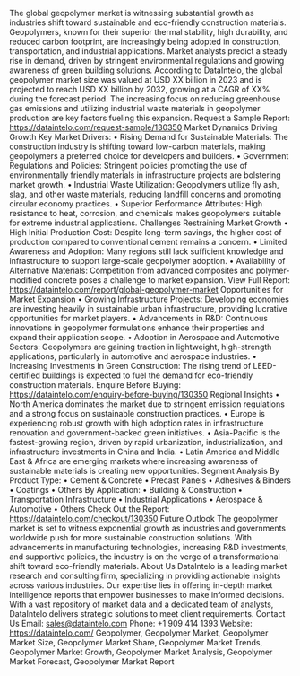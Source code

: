 The global geopolymer market is witnessing substantial growth as industries shift toward sustainable and eco-friendly construction materials. Geopolymers, known for their superior thermal stability, high durability, and reduced carbon footprint, are increasingly being adopted in construction, transportation, and industrial applications. Market analysts predict a steady rise in demand, driven by stringent environmental regulations and growing awareness of green building solutions.
According to DataIntelo, the global geopolymer market size was valued at USD XX billion in 2023 and is projected to reach USD XX billion by 2032, growing at a CAGR of XX% during the forecast period. The increasing focus on reducing greenhouse gas emissions and utilizing industrial waste materials in geopolymer production are key factors fueling this expansion.
Request a Sample Report: https://dataintelo.com/request-sample/130350
Market Dynamics Driving Growth
Key Market Drivers:
•	Rising Demand for Sustainable Materials: The construction industry is shifting toward low-carbon materials, making geopolymers a preferred choice for developers and builders.
•	Government Regulations and Policies: Stringent policies promoting the use of environmentally friendly materials in infrastructure projects are bolstering market growth.
•	Industrial Waste Utilization: Geopolymers utilize fly ash, slag, and other waste materials, reducing landfill concerns and promoting circular economy practices.
•	Superior Performance Attributes: High resistance to heat, corrosion, and chemicals makes geopolymers suitable for extreme industrial applications.
Challenges Restraining Market Growth
•	High Initial Production Cost: Despite long-term savings, the higher cost of production compared to conventional cement remains a concern.
•	Limited Awareness and Adoption: Many regions still lack sufficient knowledge and infrastructure to support large-scale geopolymer adoption.
•	Availability of Alternative Materials: Competition from advanced composites and polymer-modified concrete poses a challenge to market expansion.
View Full Report: https://dataintelo.com/report/global-geopolymer-market
Opportunities for Market Expansion
•	Growing Infrastructure Projects: Developing economies are investing heavily in sustainable urban infrastructure, providing lucrative opportunities for market players.
•	Advancements in R&D: Continuous innovations in geopolymer formulations enhance their properties and expand their application scope.
•	Adoption in Aerospace and Automotive Sectors: Geopolymers are gaining traction in lightweight, high-strength applications, particularly in automotive and aerospace industries.
•	Increasing Investments in Green Construction: The rising trend of LEED-certified buildings is expected to fuel the demand for eco-friendly construction materials.
Enquire Before Buying: https://dataintelo.com/enquiry-before-buying/130350
Regional Insights
•	North America dominates the market due to stringent emission regulations and a strong focus on sustainable construction practices.
•	Europe is experiencing robust growth with high adoption rates in infrastructure renovation and government-backed green initiatives.
•	Asia-Pacific is the fastest-growing region, driven by rapid urbanization, industrialization, and infrastructure investments in China and India.
•	Latin America and Middle East & Africa are emerging markets where increasing awareness of sustainable materials is creating new opportunities.
Segment Analysis
By Product Type:
•	Cement & Concrete
•	Precast Panels
•	Adhesives & Binders
•	Coatings
•	Others
By Application:
•	Building & Construction
•	Transportation Infrastructure
•	Industrial Applications
•	Aerospace & Automotive
•	Others
Check Out the Report: https://dataintelo.com/checkout/130350
Future Outlook
The geopolymer market is set to witness exponential growth as industries and governments worldwide push for more sustainable construction solutions. With advancements in manufacturing technologies, increasing R&D investments, and supportive policies, the industry is on the verge of a transformational shift toward eco-friendly materials.
About Us
DataIntelo is a leading market research and consulting firm, specializing in providing actionable insights across various industries. Our expertise lies in offering in-depth market intelligence reports that empower businesses to make informed decisions. With a vast repository of market data and a dedicated team of analysts, DataIntelo delivers strategic solutions to meet client requirements.
Contact Us
Email: sales@dataintelo.com
Phone: +1 909 414 1393
Website: https://dataintelo.com/
Geopolymer, Geopolymer Market, Geopolymer Market Size, Geopolymer Market Share, Geopolymer Market Trends, Geopolymer Market Growth, Geopolymer Market Analysis, Geopolymer Market Forecast, Geopolymer Market Report
